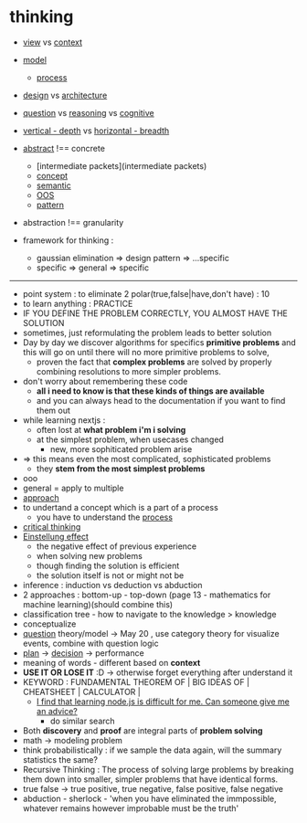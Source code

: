 # thinking


- [view](view) vs [context](context)
- [model](model)
     - [process](process)
- [design](design) vs [architecture](architecture)
- [question](question) vs [reasoning](reasoning) vs [cognitive](cognitive)
- [vertical - depth](vertical) vs [horizontal - breadth](horizontal)
- [abstract](abstract) !== concrete
     - [intermediate packets](intermediate packets)
     - [concept](concept)
     - [semantic](semantic)
     - [OOS](OOS)
     - [pattern](pattern)
- abstraction !== granularity

- framework for thinking :
     - gaussian elimination => design pattern => ...specific
     - specific => general => specific

---

- point system : to eliminate 2 polar(true,false|have,don't have) : 10
- to learn anything : PRACTICE
- IF YOU DEFINE THE PROBLEM CORRECTLY, YOU ALMOST HAVE THE SOLUTION
- sometimes, just reformulating the problem leads to better solution
- Day by day we discover algorithms for specifics **primitive problems** and this will go on until there will no more primitive problems to solve,
     - proven the fact that **complex problems** are solved by properly combining resolutions to more simpler problems.
- don't worry about remembering these code
     - **all i need to know is that these kinds of things are available**
     - and you can always head to the documentation if you want to find them out
- while learning nextjs :
     - often lost at **what problem i'm i solving**
     - at the simplest problem, when usecases changed
          - new, more sophiticated problem arise
- => this means even the most complicated, sophisticated problems
     - they **stem from the most simplest problems**
- ooo
- general = apply to multiple
- [approach](approach)
- to undertand a concept which is a part of a process
     - you have to understand the [process](process)
- [critical thinking](https://www.criticalthinking.org/pages/defining-critical-thinking/766)
- [Einstellung effect](https://en.wikipedia.org/wiki/Einstellung_effect)
     - the negative effect of previous experience
     - when solving new problems
     - though finding the solution is efficient
     - the solution itself is not or might not be
- inference : induction vs deduction vs abduction
- 2 approaches : bottom-up - top-down (page 13 - mathematics for machine learning)(should combine this)
- classification tree - how to navigate to the knowledge > knowledge
- conceptualize
- [question](question) theory/model -> May 20 , use category theory for visualize events, combine with question logic
- [plan](plan) -> [decision](decision) -> performance
- meaning of words - different based on **context**
- **USE IT OR LOSE IT** :D -> otherwise forget everything after understand it
- KEYWORD : FUNDAMENTAL THEOREM OF | BIG IDEAS OF | CHEATSHEET | CALCULATOR |
     - [I find that learning node.js is difficult for me. Can someone give me an advice?](https://www.quora.com/I-find-that-learning-node-js-is-difficult-for-me-Can-someone-give-me-an-advice)
          - do similar search
- Both **discovery** and **proof** are integral parts of **problem solving**
- math -> modeling problem
- think probabilistically : if we sample the data again, will the summary statistics the same?
- Recursive Thinking : The process of solving large problems by breaking them down into smaller, simpler problems that have identical forms.
- true false -> true positive, true negative, false positive, false negative
- abduction - sherlock - 'when you have eliminated the immpossible, whatever remains however improbable must be the truth'
